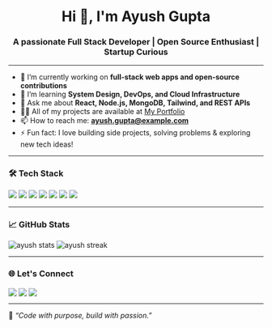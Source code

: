 <h1 align="center">Hi 👋, I'm Ayush Gupta</h1>
<h3 align="center">A passionate Full Stack Developer | Open Source Enthusiast | Startup Curious</h3>

---

- 🔭 I’m currently working on **full-stack web apps and open-source contributions**
- 🌱 I’m learning **System Design, DevOps, and Cloud Infrastructure**
- 💬 Ask me about **React, Node.js, MongoDB, Tailwind, and REST APIs**
- 👨‍💻 All of my projects are available at [My Portfolio](#) <!-- Add your portfolio link -->
- 📫 How to reach me: **ayush.gupta@example.com** <!-- Replace with your email -->
- ⚡ Fun fact: I love building side projects, solving problems & exploring new tech ideas!

---

### 🛠️ Tech Stack

<p align="left">
  <img src="https://img.shields.io/badge/Code-JavaScript-informational?style=flat&logo=javascript&logoColor=white" />
  <img src="https://img.shields.io/badge/Frontend-React-informational?style=flat&logo=react&logoColor=white" />
  <img src="https://img.shields.io/badge/Backend-Node.js-informational?style=flat&logo=node.js&logoColor=white" />
  <img src="https://img.shields.io/badge/Database-MongoDB-informational?style=flat&logo=mongodb&logoColor=white" />
  <img src="https://img.shields.io/badge/Styling-TailwindCSS-informational?style=flat&logo=tailwind-css&logoColor=white" />
  <img src="https://img.shields.io/badge/Tools-GitHub-informational?style=flat&logo=github&logoColor=white" />
  <img src="https://img.shields.io/badge/Cloud-AWS-informational?style=flat&logo=amazon-aws&logoColor=white" />
</p>

---

### 📈 GitHub Stats

<p align="left">
  <img src="https://github-readme-stats.vercel.app/api?username=Ayush-0312&show_icons=true&theme=radical" alt="ayush stats" />
  <img src="https://github-readme-streak-stats.herokuapp.com/?user=Ayush-0312&theme=radical" alt="ayush streak" />
</p>

---

### 🌐 Let's Connect

<p align="left">
  <a href="https://www.linkedin.com/in/ayush-gupta0312/" target="blank"><img align="center" src="https://img.shields.io/badge/LinkedIn-blue?style=flat&logo=linkedin&logoColor=white" /></a>
  <a href="mailto:ayush.gupta@example.com"><img align="center" src="https://img.shields.io/badge/Email-red?style=flat&logo=gmail&logoColor=white" /></a>
  <a href="https://twitter.com/ayush0312_" target="blank"><img align="center" src="https://img.shields.io/badge/Twitter-black?style=flat&logo=twitter&logoColor=white" /></a>
</p>

---

🧠 _“Code with purpose, build with passion.”_
